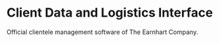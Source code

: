 # Client Data and Logistics Interface

Official clientele management software of The Earnhart Company.

